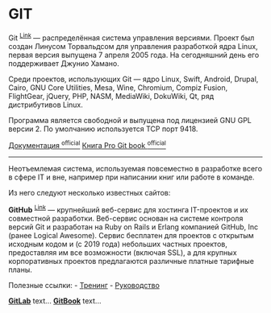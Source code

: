 # GIT

Git <sup>[Link](https://руни.рф/index.php/Git)</sup> — распределённая система управления версиями. Проект был создан Линусом Торвальдсом для управления разработкой ядра Linux, первая версия выпущена 7 апреля 2005 года. На сегодняшний день его поддерживает Джунио Хамано.

Среди проектов, использующих Git — ядро Linux, Swift, Android, Drupal, Cairo, GNU Core Utilities, Mesa, Wine, Chromium, Compiz Fusion, FlightGear, jQuery, PHP, NASM, MediaWiki, DokuWiki, Qt, ряд дистрибутивов Linux.

Программа является свободной и выпущена под лицензией GNU GPL версии 2. По умолчанию используется TCP порт 9418.

[Документация <sup>official</sup>](https://git-scm.com/doc)
[Книга Pro Git book <sup>official</sup>](https://git-scm.com/book/ru/v2)

***

Неотъемлемая система, используемая повсеместно в разработке всего в сфере IT и вне, например при написании книг или работе в команде.

Из него следуют несколько известных сайтов:

**GitHub** <sup>[Link](https://github.com/)</sup> — крупнейший веб-сервис для хостинга IT-проектов и их совместной разработки.
Веб-сервис основан на системе контроля версий Git и разработан на Ruby on Rails и Erlang компанией GitHub, Inc (ранее Logical Awesome). Сервис бесплатен для проектов с открытым исходным кодом и (с 2019 года) небольших частных проектов, предоставляя им все возможности (включая SSL), а для крупных корпоративных проектов предлагаются различные платные тарифные планы.

Полезные ссылки:
    - [Тренинг](https://training.github.com/)
    - [Руководство](https://docs.github.com/ru/get-started)

[**GitLab**](https://about.gitlab.com/)
text...
[**GitBook**](https://www.gitbook.com/)
text...